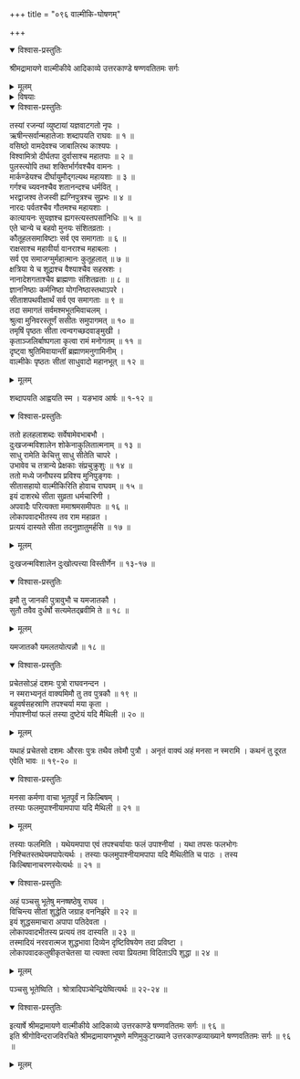+++
title = "०९६ वाल्मीकि-घोषणम्"

+++

<details open><summary>विश्वास-प्रस्तुतिः</summary>

श्रीमद्रामायणे वाल्मीकीये आदिकाव्ये उत्तरकाण्डे षण्णवतितमः सर्गः
</details>

<details><summary>मूलम्</summary>

श्रीमद्रामायणे वाल्मीकीये आदिकाव्ये उत्तरकाण्डे षण्णवतितमः सर्गः
</details>

<details><summary>विषयाः</summary>

परेद्युः प्रभाते रामाह्वापनेन  
सभां प्रविष्टे चातुर्-वर्ण्ये  
सीतया सह समागतेन वाल्मीकिना  
रामं प्रति शपथ-करणेन  
सीताया निर्दोषत्वोद्घोष-पूर्वकं  
कुश-लवयोः सीता-राम-सुतत्वोत्कीर्तनेन सह  
सीतायाः शपथ-करणे ऽभ्यनुज्ञान-प्रार्थनम् ॥ १ ॥
</details>

<details open><summary>विश्वास-प्रस्तुतिः</summary>

तस्यां रजन्यां व्युष्टायां यज्ञवाटगतो नृपः ।  
ऋषीन्त्सर्वान्महातेजाः शब्दापयति राघवः ॥ १ ॥  
वसिष्ठो वामदेवश्च जाबालिरथ काश्यपः ।  
विश्वामित्रो दीर्घतपा दुर्वासाश्च महातपाः ॥ २ ॥  
पुलस्त्योपि तथा शक्तिर्भार्गवश्चैव वामनः ।  
मार्कण्डेयश्च दीर्घायुमौद्गल्यथ महायशाः ॥ ३ ॥  
गर्गश्च च्यवनश्चैव शतानन्दश्च धर्मवित् ।  
भरद्वाजश्व तेजस्वी ह्यग्निपुत्रश्च सुप्रभः ॥ ४ ॥  
नारदः पर्वतश्चैव गौतमश्च महायशाः ।  
कात्यायनः सुयज्ञश्च ह्यगस्त्यस्तपसांनिधिः ॥ ५ ॥  
एते चान्ये च बहवो मुनयः संशितव्रताः ।  
कौतूहलसमाविष्टाः सर्व एव समागताः ॥ ६ ॥  
राक्षसाश्च महावीर्या वानराश्च महाबलाः ।  
सर्व एव समाजग्मुर्महात्मानः कुतूहलात् ॥ ७ ॥  
क्षत्रिया ये च शूद्राश्च वैश्याश्चैव सहस्रशः ।  
नानादेशगताश्चैव ब्राह्मणाः संशितव्रताः ॥ ८ ॥  
ज्ञाननिष्ठाः कर्मनिष्ठा योगनिष्ठास्तथाऽपरे ।  
सीताशपथवीक्षार्थं सर्व एव समागताः ॥ ९ ॥  
तदा समागतं सर्वमश्मभूतमिवाचलम् ।  
श्रुत्वा मुनिवरस्तूर्णं ससीतः समुपागमत् ॥ १० ॥  
तमृषिं पृष्ठतः सीता त्वन्वगच्छदवाङ्मुखी ।  
कृताञ्जलिर्बाष्पगला कृत्वा रामं मनोगतम् ॥ ११ ॥  
दृष्ट्वा श्रुतिमिवायान्तीं ब्रह्माणमनुगामिनीम् ।  
वाल्मीकेः पृष्ठतः सीतां साधुवादो महानभूत् ॥ १२ ॥
</details>

<details><summary>मूलम्</summary>

तस्यां रजन्यां व्युष्टायां यज्ञवाटगतो नृपः ।  
ऋषीन्त्सर्वान्महातेजाः शब्दापयति राघवः ॥ १ ॥  
वसिष्ठो वामदेवश्च जाबालिरथ काश्यपः ।  
विश्वामित्रो दीर्घतपा दुर्वासाश्च महातपाः ॥ २ ॥  
पुलस्त्योपि तथा शक्तिर्भार्गवश्चैव वामनः ।  
मार्कण्डेयश्च दीर्घायुमौद्गल्यथ महायशाः ॥ ३ ॥  
गर्गश्च च्यवनश्चैव शतानन्दश्च धर्मवित् ।  
भरद्वाजश्व तेजस्वी ह्यग्निपुत्रश्च सुप्रभः ॥ ४ ॥  
नारदः पर्वतश्चैव गौतमश्च महायशाः ।  
कात्यायनः सुयज्ञश्च ह्यगस्त्यस्तपसांनिधिः ॥ ५ ॥  
एते चान्ये च बहवो मुनयः संशितव्रताः ।  
कौतूहलसमाविष्टाः सर्व एव समागताः ॥ ६ ॥  
राक्षसाश्च महावीर्या वानराश्च महाबलाः ।  
सर्व एव समाजग्मुर्महात्मानः कुतूहलात् ॥ ७ ॥  
क्षत्रिया ये च शूद्राश्च वैश्याश्चैव सहस्रशः ।  
नानादेशगताश्चैव ब्राह्मणाः संशितव्रताः ॥ ८ ॥  
ज्ञाननिष्ठाः कर्मनिष्ठा योगनिष्ठास्तथाऽपरे ।  
सीताशपथवीक्षार्थं सर्व एव समागताः ॥ ९ ॥  
तदा समागतं सर्वमश्मभूतमिवाचलम् ।  
श्रुत्वा मुनिवरस्तूर्णं ससीतः समुपागमत् ॥ १० ॥  
तमृषिं पृष्ठतः सीता त्वन्वगच्छदवाङ्मुखी ।  
कृताञ्जलिर्बाष्पगला कृत्वा रामं मनोगतम् ॥ ११ ॥  
दृष्ट्वा श्रुतिमिवायान्तीं ब्रह्माणमनुगामिनीम् ।  
वाल्मीकेः पृष्ठतः सीतां साधुवादो महानभूत् ॥ १२ ॥
</details>

शब्दापयति आह्वयति स्म । यङभाव आर्षः ॥ १-१२ ॥

<details open><summary>विश्वास-प्रस्तुतिः</summary>

ततो हलहलाशब्दः सर्वेषामेवभाबभौ ।  
दुःखजन्मविशालेन शोकेनाकुलितात्मनाम् ॥ १३ ॥  
साधु रामेति केचित्तु साधु सीतेति चापरे ।  
उभावेव च तत्रान्ये प्रेक्षकाः संप्रचुक्रुशुः ॥ १४ ॥  
ततो मध्ये जनौघस्य प्रविश्य मुनिपुङ्गवः ।  
सीतासहायो वाल्मीकिरिति होवाच राघवम् ॥ १५ ॥  
इयं दाशरथे सीता सुव्रता धर्मचारिणी ।  
अपवादैः परित्यक्ता ममाश्रमसमीपतः ॥ १६ ॥  
लोकापवादभीतस्य तव राम महाव्रत ।  
प्रत्ययं दास्यते सीता तदनुज्ञातुमर्हसि ॥ १७ ॥
</details>

<details><summary>मूलम्</summary>

ततो हलहलाशब्दः सर्वेषामेवभाबभौ ।  
दुःखजन्मविशालेन शोकेनाकुलितात्मनाम् ॥ १३ ॥  
साधु रामेति केचित्तु साधु सीतेति चापरे ।  
उभावेव च तत्रान्ये प्रेक्षकाः संप्रचुक्रुशुः ॥ १४ ॥  
ततो मध्ये जनौघस्य प्रविश्य मुनिपुङ्गवः ।  
सीतासहायो वाल्मीकिरिति होवाच राघवम् ॥ १५ ॥  
इयं दाशरथे सीता सुव्रता धर्मचारिणी ।  
अपवादैः परित्यक्ता ममाश्रमसमीपतः ॥ १६ ॥  
लोकापवादभीतस्य तव राम महाव्रत ।  
प्रत्ययं दास्यते सीता तदनुज्ञातुमर्हसि ॥ १७ ॥
</details>

दुःखजन्मविशालेन दुःखोत्पत्त्या विस्तीर्णेन ॥ १३-१७ ॥

<details open><summary>विश्वास-प्रस्तुतिः</summary>

इमौ तु जानकी पुत्रावुभौ च यमजातकौ ।  
सुतौ तवैव दुर्धर्षो सत्यमेतद्ब्रवीमि ते ॥ १८ ॥
</details>

<details><summary>मूलम्</summary>

इमौ तु जानकी पुत्रावुभौ च यमजातकौ ।  
सुतौ तवैव दुर्धर्षो सत्यमेतद्ब्रवीमि ते ॥ १८ ॥
</details>

यमजातकौ यमलतयोत्पन्नौ ॥ १८ ॥

<details open><summary>विश्वास-प्रस्तुतिः</summary>

प्रचेतसोऽहं दशमः पुत्रो राघवनन्दन ।  
न स्मराभ्यनृतं वाक्यमिमौ तु तव पुत्रकौ ॥ १९ ॥  
बहुवर्षसहस्राणि तपश्चर्या मया कृता ।  
नोपाश्नीयां फलं तस्या दुष्टेयं यदि मैथिली ॥ २० ॥
</details>

<details><summary>मूलम्</summary>

प्रचेतसोऽहं दशमः पुत्रो राघवनन्दन ।  
न स्मराभ्यनृतं वाक्यमिमौ तु तव पुत्रकौ ॥ १९ ॥  
बहुवर्षसहस्राणि तपश्चर्या मया कृता ।  
नोपाश्नीयां फलं तस्या दुष्टेयं यदि मैथिली ॥ २० ॥
</details>

यथाहं प्रचेतसो दशमः औरसः पुत्रः तथैव तवेमौ पुत्रौ । अनृतं वाक्यं अहं मनसा न स्मरामि । कथनं तु दूरत एवेति भावः ॥ १९-२० ॥

<details open><summary>विश्वास-प्रस्तुतिः</summary>

मनसा कर्मणा वाचा भूतपूर्वं न किल्बिषम् ।  
तस्याः फलमुपाश्नीयामपापा यदि मैथिली ॥ २१ ॥
</details>

<details><summary>मूलम्</summary>

मनसा कर्मणा वाचा भूतपूर्वं न किल्बिषम् ।  
तस्याः फलमुपाश्नीयामपापा यदि मैथिली ॥ २१ ॥
</details>

तस्याः फलमिति । यथेयमपापा एवं तपश्चर्यायाः फलं उपाश्नीयां । यथा तपसः फलभोगः निश्चितस्तथेयमपापेत्यर्थः । तस्याः फलमुपाश्नीयामपापा यदि मैथिलीति च पाठः । तस्य किल्बिषानाचरणस्येत्यर्थः ॥ २१ ॥

<details open><summary>विश्वास-प्रस्तुतिः</summary>

अहं पञ्चसु भूतेषु मनष्षष्ठेषु राघव ।  
विचिन्त्य सीतां शुद्धेति जग्राह वननिर्झरे ॥ २२ ॥  
इयं शुद्धसमाचारा अपापा पतिदेवता ।  
लोकापवादभीतस्य प्रत्ययं तव दास्यति ॥ २३ ॥  
तस्मादियं नरवरात्मज शुद्धभावा दिव्येन दृष्टिविषयेण तदा प्रविष्टा ।  
लोकापवादकलुषीकृतचेतसा या त्यक्ता त्वया प्रियतमा विदिताऽपि शुद्धा ॥ २४ ॥
</details>

<details><summary>मूलम्</summary>

अहं पञ्चसु भूतेषु मनष्षष्ठेषु राघव ।  
विचिन्त्य सीतां शुद्धेति जग्राह वननिर्झरे ॥ २२ ॥  
इयं शुद्धसमाचारा अपापा पतिदेवता ।  
लोकापवादभीतस्य प्रत्ययं तव दास्यति ॥ २३ ॥  
तस्मादियं नरवरात्मज शुद्धभावा दिव्येन दृष्टिविषयेण तदा प्रविष्टा ।  
लोकापवादकलुषीकृतचेतसा या त्यक्ता त्वया प्रियतमा विदिताऽपि शुद्धा ॥ २४ ॥
</details>

पञ्चसु भूतेष्विति । श्रोत्रादिपञ्चेन्द्रियेष्वित्यर्थः ॥ २२-२४ ॥

<details open><summary>विश्वास-प्रस्तुतिः</summary>

इत्यार्षे श्रीमद्रामायणे वाल्मीकीये आदिकाव्ये उत्तरकाण्डे षण्णवतितमः सर्गः ॥ ९६ ॥  
इति श्रीगोविन्दराजविरचिते श्रीमद्रामायणभूषणे मणिमुकुटाख्याने उत्तरकाण्डव्याख्याने षण्णवतितमः सर्गः ॥ ९६ ॥
</details>

<details><summary>मूलम्</summary>

इत्यार्षे श्रीमद्रामायणे वाल्मीकीये आदिकाव्ये उत्तरकाण्डे षण्णवतितमः सर्गः ॥ ९६ ॥  
इति श्रीगोविन्दराजविरचिते श्रीमद्रामायणभूषणे मणिमुकुटाख्याने उत्तरकाण्डव्याख्याने षण्णवतितमः सर्गः ॥ ९६ ॥
</details>

